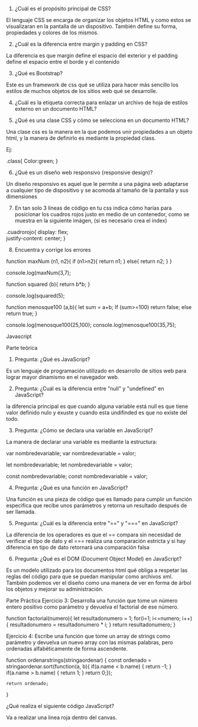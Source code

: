 1. ¿Cuál es el propósito principal de CSS?

El lenguaje CSS se encarga de organizar los objetos  HTML y como estos se visualizaran  en la pantalla de un dispositivo. También define su forma, propiedades y colores de los mismos.


2. ¿Cuál es la diferencia entre margin y padding en CSS?

La diferencia es que margin define el espacio del exterior y el padding define el espacio entre el borde y el contenido 

3. ¿Qué es Bootstrap?

Este es un framework de css qué se utiliza para hacer más sencillo los estilos de muchos objetos de los sitios web qué se desarrolle.

4. ¿Cuál es la etiqueta correcta para enlazar un archivo de hoja de estilos externo en un documento HTML?

<head><linkrel="stylesheet"type="text/css"href="patharchivo.css"></head>

5. ¿Qué es una clase CSS y cómo se selecciona en un documento HTML?

Una clase css es la manera en la que podemos unir propiedades a un objeto html, y la manera de definirlo es mediante la propiedad class.

Ej: <a class="clasehipervinculo"></a>

.class{
Color:green;
}

6. ¿Qué es un diseño web responsivo (responsive design)?

Un diseño responsivo es aquel que le permite  a una página web adaptarse a cualquier tipo de dispositivo y se acomoda al tamaño de la pantalla y sus dimensiones 

7. En tan solo 3 líneas de código en tu css indica cómo harías para posicionar los cuadros rojos justo en medio de un contenedor, como se muestra en la siguiente imágen, (si es necesario crea el index)

.cuadrorojo{
display: flex;   
justify-content: center; 
}

8. Encuentra y corrige los errores

function maxNum (n1, n2){
	 if (n1>n2){
		return n1;
	}
	else{
		return n2;
	}
}

console.log(maxNum(3,7);


function squared (b){
	return b*b;
}

console.log(squared(5);


function menosque100 (a,b){
	let sum = a+b;
	If (sum>=100)
		return false;
	else
		return true;
}

console.log(menosque100(25,100);
console.log(menosque100(35,75);


Javascript

Parte teórica

1. Pregunta: ¿Qué es JavaScript? 

Es un lenguaje de programación utilizado en desarrollo de sitios web para lograr mayor dinamismo en el navegador web.

2. Pregunta: ¿Cuál es la diferencia entre "null" y "undefined" en JavaScript?

la diferencia principal es que cuando alguna variable  está null es que tiene valor definido nulo y exuste y cuando esta undifinded es que no existe del todo.

3. Pregunta: ¿Cómo se declara una variable en JavaScript?

La manera de declarar una variable es mediante la estructura:

var nombredevariable;
var nombredevariable = valor;

let nombredevariable;
let nombredevariable = valor;

const nombredevariable;
const nombredevariable = valor;

4. Pregunta: ¿Qué es una función en JavaScript? 

Una función es una pieza de código que es llamado para cumplir un función especifica que recibe unos parámetros y retorna un resultado después de ser llamada.

5. Pregunta: ¿Cuál es la diferencia entre "==" y "===" en JavaScript? 

La diferencia de los operadores es que el == compara sin necesidad de verificar el tipo de dato y el === realiza una comparación estricta y si hay diferencia en tipo de dato retornará una comparación falsa

6. Pregunta: ¿Qué es el DOM (Document Object Model) en JavaScript?

Es un modelo utilizado para los documentos html qué obliga a respetar las reglas del código para que se puedan manipular como archivos xml. También podemos ver el diseño como una manera de ver en forma de árbol los objetos y mejorar su administración.


Parte Práctica
Ejercicio 3: Desarrolla una función que tome un número entero positivo como parámetro y devuelva el factorial de ese número.

function factorial(numero){
let resultadonumero = 1;
	for(i=1; i<=numero; i++){
		resultadonumero = resultadonumero * i;
	}
return resultadonumero;
}

Ejercicio 4: Escribe una función que tome un array de strings como parámetro y devuelva un nuevo array con las mismas palabras, pero ordenadas alfabéticamente de forma ascendente.

function ordenarstrings(stringaordenar)
{
	const ordenado = stringaordenar.sort(function(a, b){
    if(a.name < b.name) { return -1; }
    if(a.name > b.name) { return 1; }
    return 0;});
    
    return ordenado;
}

¿Qué realiza el siguiente código JavaScript? 

Va a realizar una linea roja dentro del canvas.
